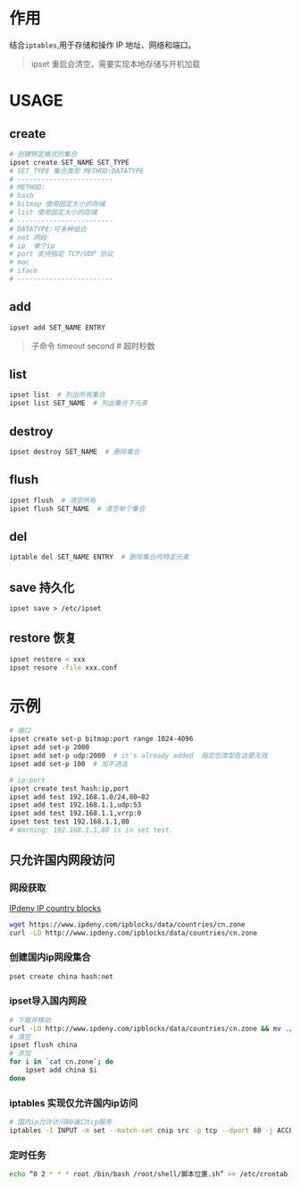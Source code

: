 
# 作用

结合`iptables`,用于存储和操作 IP 地址、网络和端口。

> ipset 重启会清空，需要实现本地存储与开机加载

# USAGE

##  create

```bash
# 创建特定格式的集合
ipset create SET_NAME SET_TYPE
# SET_TYPE 集合类型 METHOD:DATATYPE
# ------------------------
# METHOD:
# hash 
# bitmap 使用固定大小的存储
# list 使用固定大小的存储
# ------------------------
# DATATYPE:可多种组合
# net 网段
# ip  单个ip
# port 支持指定 TCP/UDP 协议
# mac
# iface
# ------------------------

```
## add

```bash
ipset add SET_NAME ENTRY
```
> 子命令
> timeout second  # 超时秒数


## list

```bash
ipset list  # 列出所有集合
ipset list SET_NAME  # 列出集合下元素
```

## destroy

```bash
ipset destroy SET_NAME  # 删除集合
```

## flush

```bash
ipset flush  # 清空所有
ipset flush SET_NAME  # 清空单个集合

```
## del

```bash
iptable del SET_NAME ENTRY  # 删除集合内特定元素
```

## save 持久化

```
ipset save > /etc/ipset
```
## restore  恢复

```bash
ipset restore < xxx
ipset resore -file xxx.conf
```

# 示例

```bash
# 端口
ipset create set-p bitmap:port range 1024-4096
ipset add set-p 2000
ipset add set-p udp:2000  # it's already added  指定包类型在这里无效
ipset add set-p 100  # 加不进去

```

```bash
# ip:port
ipset create test hash:ip,port
ipset add test 192.168.1.0/24,80−82
ipset add test 192.168.1.1,udp:53
ipset add test 192.168.1.1,vrrp:0
ipset test test 192.168.1.1,80
# Warning: 192.168.1.1,80 is in set test.

```

## 只允许国内网段访问

### 网段获取

[IPdeny IP country blocks](https://www.ipdeny.com/)

```bash
wget https://www.ipdeny.com/ipblocks/data/countries/cn.zone
curl -LO http://www.ipdeny.com/ipblocks/data/countries/cn.zone

```


### 创建国内ip网段集合

```bash
pset create china hash:net
```
### ipset导入国内网段

```bash
# 下载并移动
curl -LO http://www.ipdeny.com/ipblocks/data/countries/cn.zone && mv ./cn.zone ~
# 清空
ipset flush china
# 添加
for i in `cat cn.zone`; do 
	ipset add china $i 
done
```
### iptables 实现仅允许国内ip访问

```bash
# 国内ip允许访问80端口tcp服务
iptables -I INPUT -m set --match-set cnip src -p tcp --dport 80 -j ACCEPT
```

### 定时任务

```bash
echo “0 2 * * * root /bin/bash /root/shell/脚本位置.sh” >> /etc/crontab
```
